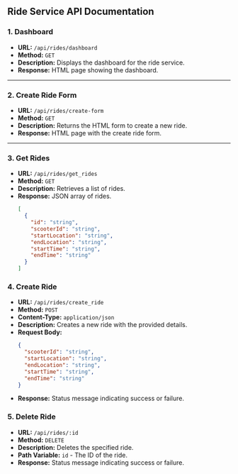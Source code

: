 ## Ride Service API Documentation

### 1. Dashboard
- **URL:** `/api/rides/dashboard`
- **Method:** `GET`
- **Description:** Displays the dashboard for the ride service.
- **Response:** HTML page showing the dashboard.

---

### 2. Create Ride Form
- **URL:** `/api/rides/create-form`
- **Method:** `GET`
- **Description:** Returns the HTML form to create a new ride.
- **Response:** HTML page with the create ride form.

---

### 3. Get Rides
- **URL:** `/api/rides/get_rides`
- **Method:** `GET`
- **Description:** Retrieves a list of rides.
- **Response:** JSON array of rides.
  ```json
  [
    {
      "id": "string",
      "scooterId": "string",
      "startLocation": "string",
      "endLocation": "string",
      "startTime": "string",
      "endTime": "string"
    }
  ]
    ```
  
### 4. Create Ride
- **URL:** `/api/rides/create_ride`
- **Method:** `POST`
- **Content-Type:** `application/json`
- **Description:** Creates a new ride with the provided details.
- **Request Body:**
  ```json
  {
    "scooterId": "string",
    "startLocation": "string",
    "endLocation": "string",
    "startTime": "string",
    "endTime": "string"
  }
  ```
- **Response:** Status message indicating success or failure.

### 5. Delete Ride
- **URL:** `/api/rides/:id`
- **Method:** `DELETE`
- **Description:** Deletes the specified ride.
- **Path Variable:** `id` - The ID of the ride.
- **Response:** Status message indicating success or failure.